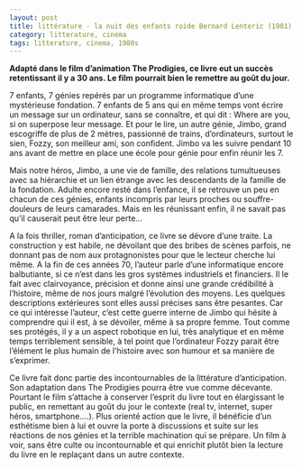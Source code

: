 ```yaml
---
layout: post
title: littérature - la nuit des enfants roide Bernard Lenteric (1981)
category: litterature, cinema
tags: litterature, cinema, 1980s
---
```

​**Adapté dans le film d’animation The Prodigies, ce livre eut un succès retentissant il y a 30 ans. Le film pourrait bien le remettre au goût du jour.**

7 enfants, 7 génies repérés par un programme informatique d’une mystérieuse fondation. 7 enfants de 5 ans qui en même temps vont écrire un message sur un ordinateur, sans se connaître, et qui dit : Where are you, si on superpose leur message. Et pour le lire, un autre génie, Jimbo, grand escogriffe de plus de 2 mètres, passionné de trains, d’ordinateurs, surtout le sien, Fozzy, son meilleur ami, son confident. Jimbo va les suivre pendant 10 ans avant de mettre en place une école pour génie pour enfin réunir les 7.

Mais notre héros, Jimbo, a une vie de famille, des relations tumultueuses avec sa hiérarchie et un lien étrange avec les descendants de la famille de la fondation. Adulte encore resté dans l’enfance, il se retrouve un peu en chacun de ces génies, enfants incompris par leurs proches ou souffre-douleurs de leurs camarades. Mais en les réunissant enfin, il ne savait pas qu’il causerait peut être leur perte…

A la fois thriller, roman d’anticipation, ce livre se dévore d’une traite. La construction y est habile, ne dévoilant que des bribes de scènes parfois, ne donnant pas de nom aux protagnonistes pour que le lecteur cherche lui même. A la fin de ces années 70, l’auteur parle d’une informatique encore balbutiante, si ce n’est dans les gros systèmes industriels et financiers. Il le fait avec clairvoyance, précision et donne ainsi une grande crédibilité à l’histoire, même de nos jours malgré l’évolution des moyens. Les quelques descriptions extérieures sont elles aussi précises sans être pesantes. Car ce qui intéresse l’auteur, c’est cette guerre interne de Jimbo qui hésite à comprendre qui il est, à se dévoiler, même à sa propre femme. Tout comme ses protégés, il y a un aspect robotique en lui, très analytique et en même temps terriblement sensible, à tel point que l’ordinateur Fozzy parait être l’élément le plus humain de l’histoire avec son humour et sa manière de s’exprimer.

Ce livre fait donc partie des incontournables de la littérature d’anticipation. Son adaptation dans The Prodigies pourra être vue comme décevante. Pourtant le film s’attache à conserver l’esprit du livre tout en élargissant le public, en remettant au goût du jour le contexte (real tv, internet, super héros, smartphone….). Plus orienté action que le livre, il bénéficie d’un esthétisme bien à lui et ouvre la porte à discussions et suite sur les réactions de nos génies et la terrible machination qui se prépare. Un film à voir, sans être culte ou incontournable et qui enrichit plutôt bien la lecture du livre en le replaçant dans un autre contexte.

